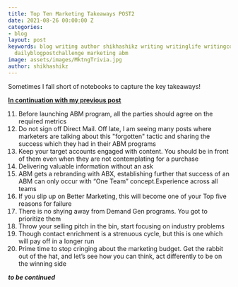 ```yaml
---
title: Top Ten Marketing Takeaways POST2
date: 2021-08-26 00:00:00 Z
categories:
- blog
layout: post
keywords: blog writing author shikhashikz writing writinglife writingcommunity dailyblogpost
  dailyblogpostchallenge marketing abm
image: assets/images/MktngTrivia.jpg
author: shikhashikz
---
```


Sometimes I fall short of notebooks to capture the key takeaways!

**[In continuation with my previous post](https://shikhashikz.in/Marketing-Trivia-Post1/)**

11.	Before launching ABM program, all the parties should agree on the required metrics
12.	Do not sign off Direct Mail. Off late, I am seeing many posts where marketers are talking about this "forgotten" tactic and sharing the success which they had in their ABM programs
13.	Keep your target accounts engaged with content. You should be in front of them even when they are not contemplating for a purchase
14.	Delivering valuable information without an ask
15.	ABM gets a rebranding with ABX, establishing further that success of an ABM can only occur with “One Team” concept.Experience across all teams
16.	If you slip up on Better Marketing, this will become one of your Top five reasons for failure
17.	There is no shying away from Demand Gen programs. You got to prioritize them
18.	Throw your selling pitch in the bin, start focusing on industry problems
19.	Though contact enrichment is a strenuous cycle, but this is one which will pay off in a longer run
20.	Prime time to stop cringing about the marketing budget. Get the rabbit out of the hat, and let’s see how you can think, act differently to be on the winning side

***to be continued***
